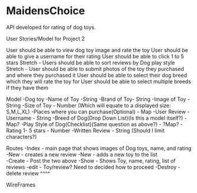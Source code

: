 # MaidensChoice
API developed for rating of dog toys.


User Stories/Model for  Project 2

User should be able to view dog toy image and rate the toy
User should be able to give a username for their rating
User should be able to click 1 to 5 stars
 Stretch - Users should be able to sort reviews by Dog play style
 Stretch - User should be able to submit photos of the toy they purchased and where they purchased it
User should be able to select their dog breed which they will rate the toy for
User should be able to select multiple breeds if they have them


Model
-Dog toy
	-Name of Toy -String
	-Brand of Toy- String
	-Image of Toy - String
 	-Size of Toy - Number (Which will equate to a displayed size: S,M,L,XL)
	-Places where you can purchase(Optional) - Map
-User Review
	-Username - String
	-Breed of Dog(Drop Down List)(Is this a model itself?)  - Map?
	-Play Style of Dog(Checklist)(Same question as above?) - ?Map?
	-Rating 1- 5 stars - Number
	-Written Review - String (Should I limit characters?)

Routes
-Index - main page that shows images of Dog toys, name, and rating
-New - creates a new review
-New - adds a new toy to the list   
-Create  - Post the two above
-Show - Shows Toy, name, rating, list of reviews
-edit  - Toy/review? Need to decided how to proceed
-Destroy - delete review ^^^^

WireFrames
